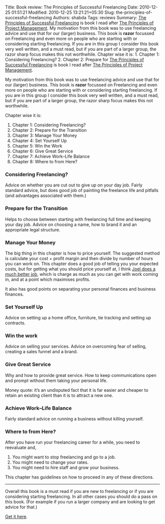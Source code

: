 Title: Book review: The Principles of Successful Freelancing
Date: 2010-12-25 01:51:21
Modified: 2010-12-25 13:21:21+05:30
Slug: the-principles-of-successful-freelancing
Authors: shabda
Tags: reviews
Summary: [The Principles of Successful Freelancing](http://www.sitepoint.com/books/freelancer1/) is book I read after [The Principles of Project Management](http://agiliq.com/blog/2010/12/book-review-the-principles-of-project-management/). My motivation from this book was to use freelancing advice and use that for our (larger) business. This book is **razor** focussed on Freelancing and even more on people who are starting with or considering starting freelancing. If you are in this group I consider this book very well written, and a must read, but if you are part of a larger group, the razor sharp focus makes this not worthwhile. Chapter wise it is: 1. Chapter 1: Considering Freelancing? 2. Chapter 2: Prepare for
[The Principles of Successful Freelancing](http://www.sitepoint.com/books/freelancer1/) 
is book I read after [The Principles of
Project Management](http://agiliq.com/blog/2010/12/book-review-the-principles-of-project-management/).

My motivation from this book was to use freelancing advice and use that for our
(larger) business. This book is **razor** focussed on Freelancing and even more
on people who are starting with or considering starting freelancing. If you are
in this group I consider this book very well written, and a must read, but if you
are part of a larger group, the razor sharp focus makes this not worthwhile.

Chapter wise it is:

1. Chapter 1: Considering Freelancing?
2. Chapter 2: Prepare for the Transition
3. Chapter 3: Manage Your Money
4. Chapter 4: Set Yourself Up
5. Chapter 5: Win the Work
6. Chapter 6: Give Great Service
7. Chapter 7: Achieve Work–Life Balance
8. Chapter 8: Where to from Here?


### Considering Freelancing?

Advice on whether you are cut out to give up on your day job. Fairly standard advice,
but does good job of painting the freelance life and pitfalls (and advantages associated with them.)


### Prepare for the Transition

Helps to choose between starting with freelancing full time and keeping your day job. Advice on choosing a name,
how to brand it and an appropriate legal structure.


### Manage Your Money

The big thing in this chapter is how to price yourself. The suggested method is calculate your cost + profit margin
and then divide by number of hours you can work on. This chapter does a good job of telling you your expected costs,
but for getting what you should price yourself at, I think
[Joel does a much better job](http://www.joelonsoftware.com/articles/CamelsandRubberDuckies.html), which is charge
as much as you can get with work coming in, and at a point which maximises profits.

It also has good points on separating your personal finances and business finances.


### Set Yourself Up

Advice on setting up a home office, furniture, tie tracking and setting up contracts.


### Win the work

Advice on selling your services. Advice on overcoming fear of selling, creating a sales funnel and a brand.

### Give Great Service

Why and how to provide great service. How to keep communications open and prompt
without them taking your personal life. 

Money quote:  it’s an undisputed fact that it is far easier and cheaper to retain an existing
client than it is to attract a new one.

### Achieve Work–Life Balance

Fairly standard advice on running a business without killing yourself.

### Where to from Here?

After you have run your freelancing career for a while, you need to reevaluate and,

1. You might want to stop freelancing and go to a job.
2. You might need to change your rates.
3. You might need to hire staff and grow your business.

This chapter has guidelines on how to proceed in any of these directions.

---------------------------

Overall this book is a must read if you are new to freelancing or if you are considering
starting freelancing. In all other cases you should do a pass on this book. (For example if you run a
larger company and are looking to get advice for that.)

[Get it here](http://www.sitepoint.com/books/freelancer1/).



